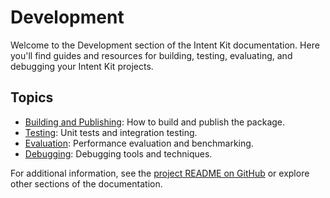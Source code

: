 # Development

Welcome to the Development section of the Intent Kit documentation. Here you'll find guides and resources for building, testing, evaluating, and debugging your Intent Kit projects.

## Topics

- [Building and Publishing](building-and-publishing.md): How to build and publish the package.
- [Testing](testing.md): Unit tests and integration testing.
- [Evaluation](evaluation.md): Performance evaluation and benchmarking.
- [Debugging](debugging.md): Debugging tools and techniques.

For additional information, see the [project README on GitHub](https://github.com/Stephen-Collins-tech/intent-kit#readme) or explore other sections of the documentation.
